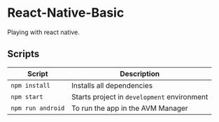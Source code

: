 # React-Native-Basic

Playing with react native.

## Scripts

| Script            | Description                                 |
| ----------------- | ------------------------------------------- |
| `npm install`     | Installs all dependencies                   |
| `npm start`       | Starts project in `development` environment |
| `npm run android` | To run the app in the AVM Manager           |
